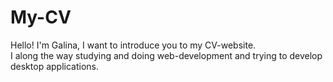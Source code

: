 # My-CV
Hello! I'm Galina, I want to introduce you to my CV-website.
<br>
I along the way studying and doing web-development and trying to develop desktop applications.
<br>
